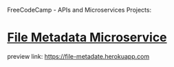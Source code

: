 FreeCodeCamp - APIs and Microservices Projects:

# [File Metadata Microservice](https://www.freecodecamp.org/learn/apis-and-microservices/apis-and-microservices-projects/file-metadata-microservice)

preview link: https://file-metadate.herokuapp.com